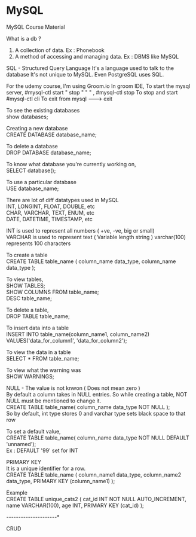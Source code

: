 # MySQL
MySQL Course Material

What is a db ? 
1. A collection of data. Ex : Phonebook 
2. A method of accessing and managing data. Ex : DBMS like MySQL

SQL - Structured Query Language
It's a language used to  talk to the database
It's not unique to MySQL. Even PostgreSQL uses SQL. 

For the udemy course, I'm using Groom.io
In groom IDE,
To start the mysql server, #mysql-ctl start
"   stop "   "      "    , #mysql-ctl stop
To stop and start #mysql-ctl cli
To exit from mysql ---> exit

To see the existing databases <br>
  show databases;
  
Creating a new database <br>
  CREATE DATABASE database_name;
  
To delete a database <br>
  DROP DATABASE database_name;
  
To know what database you're currently working on, <br>
  SELECT database();
  
To use a particular database <br>
  USE database_name;
  
There are lot of diff datatypes used in MySQL <br>
INT, LONGINT, FLOAT, DOUBLE, etc <br>
CHAR, VARCHAR, TEXT, ENUM, etc <br>
DATE, DATETIME, TIMESTAMP, etc 

INT is used to represent all numbers ( +ve, -ve, big or small) <br>
VARCHAR is used to represent text ( Variable length string ) varchar(100) represents 100 characters 
                                               
To create a table <br>
  CREATE TABLE table_name
  (
    column_name data_type,
    column_name data_type
   ); 
   
To view tables, <br>
SHOW TABLES; <BR>
SHOW COLUMNS FROM table_name; <br>
DESC table_name; 
  
To delete a table, <br>
  DROP TABLE table_name;
  
To insert data into a table <br>
  INSERT INTO table_name(column_name1, column_name2)
  VALUES('data_for_column1', 'data_for_column2');
  
To view the data in a table <br>
  SELECT * FROM table_name;
 
To view what the warning was <br>
  SHOW WARNINGS;
  
NULL - The value is not knwon ( Does not mean zero ) <br>
  By default a column takes in NULL entries. So while creating a table, NOT NULL must be mentioned to change it. <br>
  CREATE TABLE table_name( column_name data_type NOT NULL ); <br>
  So by default, int type stores 0 and varchar type sets black space to that row
  
To set a default value, <br>
  CREATE TABLE table_name( column_name data_type NOT NULL DEFAULT 'unnamed'); <br>
  Ex : DEFAULT '99' set for INT
  
PRIMARY KEY <br>
  It is a unique identifier for a row. <br>
  CREATE TABLE table_name
  (
    column_name1 data_type,
    column_name2 data_type,
    PRIMARY KEY (column_name1)
   );
  
  Example <br>
  CREATE TABLE unique_cats2 (
    cat_id INT NOT NULL AUTO_INCREMENT,
    name VARCHAR(100),
    age INT,
    PRIMARY KEY (cat_id)
);
  
*----------*-----------* <br>

CRUD
  
  

  


  



